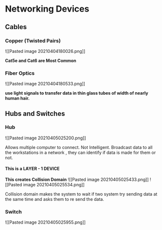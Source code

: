 # Networking Devices

## Cables

### Copper (Twisted Pairs)
![[Pasted image 20210404180026.png]]

**Cat5e and Cat6 are Most Common**

### Fiber Optics
![[Pasted image 20210404180533.png]]

**use light signals to transfer data in thin glass tubes of width of nearly human hair.**


## Hubs and Switches

### Hub
![[Pasted image 20210405025200.png]]

Allows multiple computer to connect.
Not Intelligent. Broadcast data to all the workstations in a network , they can identify if data is made for them or not.
#### This is a LAYER - 1 DEVICE

**This creates Collision Domain**
![[Pasted image 20210405025433.png]]
![[Pasted image 20210405025534.png]]

Collision domain makes the system to wait if two system try sending data at the same time and asks them to re send the data.

### Switch
![[Pasted image 20210405025955.png]]